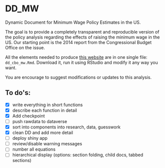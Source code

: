 # DD_MW
Dynamic Document for Minimum Wage Policy Estimates in the US.


The goal is to provide a completely transparent and reproducible version of the policy analysis regarding the effects of raising the minimum wage in the US. Our starting point is the 2014 report from the Congressional Budget Office on the issue.

All the elements needed to produce [this website](https://rpubs.com/fhoces/dd_cbo_mw) are in one single file: `dd_cbo_mw.Rmd`. Download it, run it using RStudio and modify it any way you want.

You are encourage to suggest modifications or updates to this analysis.


## To do's:
- [x] write everything in short functions      
- [x] describe each function in detail         
- [x] Add checkpoint                           
- [ ] push rawdata to dataverse  
- [x] sort into components into research, data, guesswork  
- [x] clean DD and add more detail             
- [ ] deploy shiny app  
- [ ] review/disable warning messages
- [ ] number all equations
- [ ] hierarchical display (options: section folding, child docs, tabbed sections)
